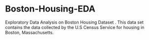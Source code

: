 # Boston-Housing-EDA
Exploratory Data Analysis on Boston Housing Dataset . This data set contains the data collected by the U.S Census Service for housing in Boston, Massachusetts.
